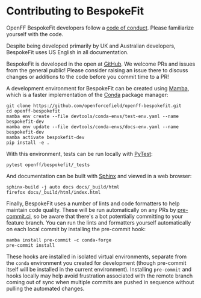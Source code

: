 # Contributing to BespokeFit

OpenFF BespokeFit developers follow a [code of conduct]. Please familiarize yourself with the code.

Despite being developed primarily by UK and Australian developers, BespokeFit uses US English in all documentation.

BespokeFit is developed in the open at [GitHub]. We welcome PRs and issues from the general public! Please consider raising an issue there to discuss changes or additions to the code before you commit time to a PR!

A development environment for BespokeFit can be created using [Mamba], which is a faster implementation of the [Conda] package manager:

```shell
git clone https://github.com/openforcefield/openff-bespokefit.git
cd openff-bespokefit
mamba env create --file devtools/conda-envs/test-env.yaml --name bespokefit-dev
mamba env update --file devtools/conda-envs/docs-env.yaml --name bespokefit-dev
mamba activate bespokefit-dev
pip install -e .
```

With this environment, tests can be run locally with [PyTest]:

```shell
pytest openff/bespokefit/_tests
```

And documentation can be built with [Sphinx] and viewed in a web browser:

```shell
sphinx-build -j auto docs docs/_build/html
firefox docs/_build/html/index.html
```

Finally, BespokeFit uses a number of lints and code formatters to help maintain code quality. These will be run automatically on any PRs by [pre-commit.ci], so be aware that there's a bot potentially committing to your feature branch. You can run the lints and formatters yourself automatically on each local commit by installing the pre-commit hook:

```shell
mamba install pre-commit -c conda-forge
pre-commit install
```

These hooks are installed in isolated virtual environments, separate from the `conda` environment you created for development (though pre-commit itself will be installed in the current environment). Installing `pre-commit` and hooks locally may help avoid frustration associated with the remote branch coming out of sync when multiple commits are pushed in sequence without pulling the automated changes.

[code of conduct]: CODE_OF_CONDUCT.md
[GitHub]: https://github.com/openforcefield/openff-bespokefit
[Mamba]: https://mamba.readthedocs.io/
[Conda]: https://docs.conda.io/
[PyTest]: https://pytest.org/
[Sphinx]: https://www.sphinx-doc.org/
[pre-commit.ci]: https://results.pre-commit.ci/latest/github/openforcefield/openff-bespokefit/main